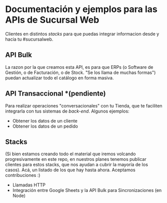 # Documentación y ejemplos para las APIs de Sucursal Web
Clientes en distintos *stacks* para que puedas integrar informacion desde y hacia tu #sucursalweb.

## API Bulk
La razon por la que creamos esta API, es para que ERPs (o Software de Gestión, o de Facturación, o de Stock. "Se los llama de muchas formas") puedan actualizar todo el catálogo en forma masiva.

## API Transaccional *(pendiente)
Para realizar operaciones "conversacionales" con tu Tienda, que te faciliten integrarla con tus sistemas de *back-end*. Algunos ejemplos:

* Obtener los datos de un cliente
* Obtener los datos de un pedido

## Stacks
(Si bien estamos creando todo el material que iremos volcando progresivamente en este repo, en nuestros planes tenemos publicar clientes para estos stacks, que nos ayudan a cubrir la mayoría de los casos). Acá, un listado de los que hay hasta ahora. Aceptamos contribuciones :)

* Llamadas HTTP
* Integración entre Google Sheets y la API Bulk para Sincronizaciones (en Node)
